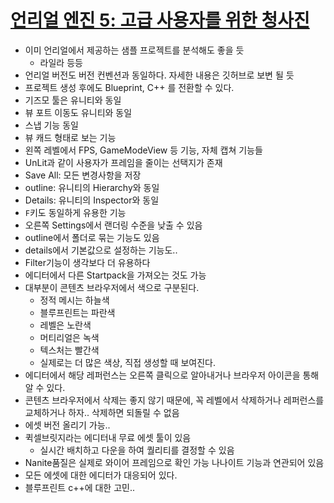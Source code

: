 # [언리얼 엔진 5: 고급 사용자를 위한 청사진](https://www.youtube.com/watch?v=XRmn-EYt8wI&t=7487s)

- 이미 언리얼에서 제공하는 샘플 프로젝트를 분석해도 좋을 듯
  - 라일라 등등
- 언리얼 버전도 버전 컨벤션과 동일하다. 자세한 내용은 깃허브로 보변 될 듯
- 프로젝트 생성 후에도 Blueprint, C++ 를 전환할 수 있다.
- 기즈모 툴은 유니티와 동일
- 뷰 포트 이동도 유니티와 동일
- 스냅 기능 동일
- 뷰 캐드 형태로 보는 기능
- 왼쪽 레벨에서 FPS, GameModeView 등 기능, 자체 캡쳐 기능들
- UnLit과 같이 사용자가 프레임을 줄이는 선택지가 존재
- Save All: 모든 변경사항을 저장
- outline: 유니티의 Hierarchy와 동일
- Details: 유니티의 Inspector와 동일
- `F`키도 동일하게 유용한 기능
- 오른쪽 Settings에서 랜더링 수준을 낮출 수 있음
- outline에서 폴더로 묶는 기능도 있음
- details에서 기본값으로 설정하는 기능도..
- Filter기능이 생각보다 더 유용하다
- 에디터에서 다른 Startpack을 가져오는 것도 가능
- 대부분이 콘텐츠 브라우저에서 색으로 구분된다.
  - 정적 메시는 하늘색
  - 블루프린트는 파란색
  - 레벨은 노란색
  - 머티리얼은 녹색
  - 텍스처는 빨간색
  - 실제로는 더 많은 색상, 직접 생성할 때 보여진다.
- 에디터에서 해당 레퍼런스는 오른쪽 클릭으로 알아내거나 브라우저 아이콘을 통해 알 수 있다.
- 콘텐츠 브라우저에서 삭제는 좋지 않기 때문에, 꼭 레벨에서 삭제하거나 레퍼런스를 교체하거나 하자.. 삭제하면 되돌릴 수 없음
- 에셋 버전 올리기 가능..
- 퀵셀브릿지라는 에디터내 무료 에셋 툴이 있음
  - 실시간 배치하고 다운을 하여 퀄리티를 결정할 수 있음
- Nanite품질은 실제로 와이어 프레임으로 확인 가능 나나이트 기능과 연관되어 있음
- 모든 에셋에 대한 에디터가 대응되어 있다.
- 블루프린트 c++에 대한 고민..
